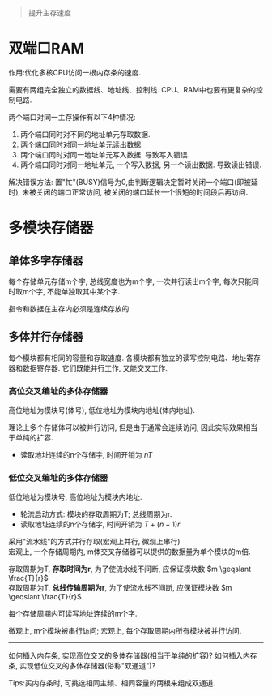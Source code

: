 > 提升主存速度

# 双端口RAM

作用:优化多核CPU访问一根内存条的速度.

需要有两组完全独立的数据线、地址线、控制线.
CPU、RAM中也要有更复杂的控制电路.

两个端口对同一主存操作有以下4种情况:

1. 两个端口同时对不同的地址单元存取数据.
2. 两个端口同时对同一地址单元读出数据.
3. 两个端口同时对同一地址单元写入数据. 导致写入错误.
4. 两个端口同时对同一地址单元, 一个写入数据, 另一个读出数据. 导致读出错误.

解决错误方法:
置"忙"(BUSY)信号为0,由判断逻辑决定暂时关闭一个端口(即被延时),
未被关闭的端口正常访问, 被关闭的端口延长一个很短的时间段后再访问.

# 多模块存储器

## 单体多字存储器

每个存储单元存储m个字, 总线宽度也为m个字, 一次并行读出m个字, 每次只能同时取m个字, 不能单独取其中某个字.

指令和数据在主存内必须是连续存放的.

## 多体并行存储器

每个模块都有相同的容量和存取速度.
各模块都有独立的读写控制电路、地址寄存器和数据寄存器. 它们既能并行工作, 又能交叉工作.

### 高位交叉编址的多体存储器

高位地址为模块号(体号), 低位地址为模块内地址(体内地址).

理论上多个存储体可以被并行访问, 但是由于通常会连续访问, 因此实际效果相当于单纯的扩容.

- 读取地址连续的n个存储字, 时间开销为 $nT$

### 低位交叉编址的多体存储器

低位地址为模块号, 高位地址为模块内地址.

- 轮流启动方式: 模块的存取周期为T; 总线周期为r.
- 读取地址连续的n个存储字, 时间开销为 $T+(n-1)r$

采用"流水线"的方式并行存取(宏观上并行, 微观上串行) <BR>
宏观上, 一个存储周期内, m体交叉存储器可以提供的数据量为单个模块的m倍.

存取周期为T, **存取时间为r**, 为了使流水线不间断, 应保证模块数 $m \geqslant \frac{T}{r}$ <BR>
存取周期为T, **总线传输周期为r**, 为了使流水线不间断, 应保证模块数 $m \geqslant \frac{T}{r}$

每个存储周期内可读写地址连续的m个字.

微观上, m个模块被串行访问; 宏观上, 每个存取周期内所有模块被并行访问.

---

如何插入内存条, 实现高位交叉的多体存储器(相当于单纯的扩容)?
如何插入内存条, 实现低位交叉的多体存储器(俗称"双通道")?

Tips:买内存条时, 可挑选相同主频、相同容量的两根来组成双通道.
